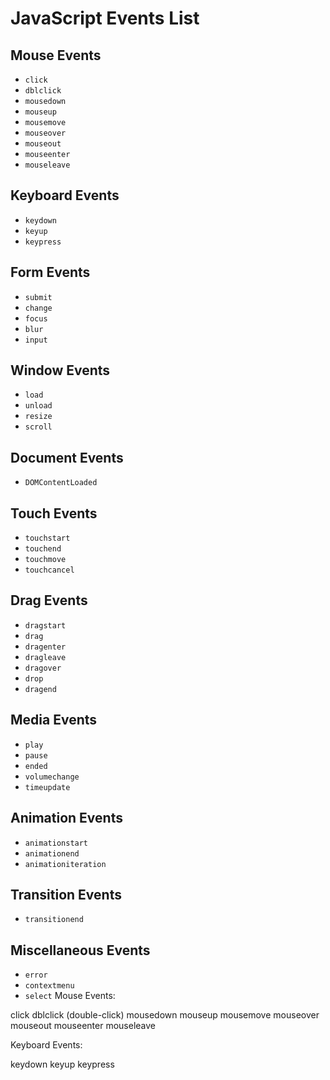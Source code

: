 # JavaScript Events List

## Mouse Events
- `click`
- `dblclick`
- `mousedown`
- `mouseup`
- `mousemove`
- `mouseover`
- `mouseout`
- `mouseenter`
- `mouseleave`

## Keyboard Events
- `keydown`
- `keyup`
- `keypress`

## Form Events
- `submit`
- `change`
- `focus`
- `blur`
- `input`

## Window Events
- `load`
- `unload`
- `resize`
- `scroll`

## Document Events
- `DOMContentLoaded`

## Touch Events
- `touchstart`
- `touchend`
- `touchmove`
- `touchcancel`

## Drag Events
- `dragstart`
- `drag`
- `dragenter`
- `dragleave`
- `dragover`
- `drop`
- `dragend`

## Media Events
- `play`
- `pause`
- `ended`
- `volumechange`
- `timeupdate`

## Animation Events
- `animationstart`
- `animationend`
- `animationiteration`

## Transition Events
- `transitionend`

## Miscellaneous Events
- `error`
- `contextmenu`
- `select`
Mouse Events:

click
dblclick (double-click)
mousedown
mouseup
mousemove
mouseover
mouseout
mouseenter
mouseleave

Keyboard Events:

keydown
keyup
keypress